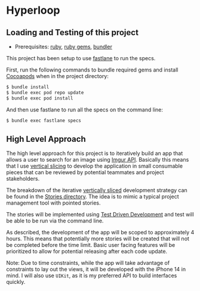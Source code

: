 # Hyperloop

## Loading and Testing of this project

* Prerequisites: [ruby](https://github.com/sstephenson/rbenv), [ruby gems](https://rubygems.org/pages/download), [bundler](http://bundler.io)

This project has been setup to use [fastlane](https://fastlane.tools) to run the specs.

First, run the following commands to bundle required gems and install [Cocoapods](https://cocoapods.org) when in the project directory:

```bash
$ bundle install
$ bundle exec pod repo update
$ bundle exec pod install
```

And then use fastlane to run all the specs on the command line:

```bash
$ bundle exec fastlane specs
```

## High Level Approach

The high level approach for this project is to iteratively build an app that allows a user to search for an image using [Imgur API](https://apidocs.imgur.com).  Basically this means that I use [vertical slicing](https://www.agilerant.info/vertical-slicing-to-boost-software-value/) to develop the application in small consumable pieces that can be reviewed by potential teammates and project stakeholders.

The breakdown of the iterative [vertically sliced](https://www.agilerant.info/vertical-slicing-to-boost-software-value/) development strategy can be found in the [Stories directory](Stories/).  The idea is to mimic a typical project management tool with pointed stories.

The stories will be implemented using [Test Driven Development](https://en.wikipedia.org/wiki/Test-driven_development) and test will be able to be run via the command line.

As described, the development of the app will be scoped to approximately 4 hours.  This means that potentially more stories will be created that will not be completed before the time limit. Basic user facing features will be prioritized to allow for potential releasing after each code update.

Note: Due to time constraints, while the app will take advantage of constraints to lay out the views, it will be developed with the iPhone 14 in mind.  I will also use `UIKit`, as it is my preferred API to build interfaces quickly.